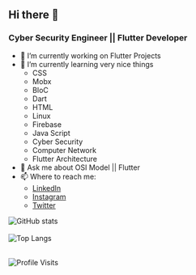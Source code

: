 
<!--
**MarceloJSCesar/MarceloJSCesar** is a ✨ _special_ ✨ repository because its `README.md` (this file) appears on your GitHub profile.

Here are some ideas to get you started:

- 🔭 I’m currently working on ...
- 🌱 I’m currently learning ...
- 👯 I’m looking to collaborate on ...
- 🤔 I’m looking for help with ...
- 💬 Ask me about ...
- 📫 How to reach me: ...
- 😄 Pronouns: ...
- ⚡ Fun fact: ...
-->

## Hi there 👋
### Cyber Security Engineer || Flutter Developer

- 🔭 I’m currently working on Flutter Projects
- 🌱 I’m currently learning very nice things
  - CSS
  - Mobx
  - BloC
  - Dart 
  - HTML
  - Linux
  - Firebase
  - Java Script
  - Cyber Security
  - Computer Network 
  - Flutter Architecture
- 💬 Ask me about OSI Model || Flutter
- 📫 Where to reach me: 
  - [LinkedIn](https://www.linkedin.com/in/%F0%9D%99%BC%F0%9D%9A%8A%F0%9D%9A%9B%F0%9D%9A%8C%F0%9D%9A%8E%F0%9D%9A%95%F0%9D%9A%98-%F0%9D%99%B2%F0%9D%9A%8E%F0%9D%9A%9C%F0%9D%9A%8A%F0%9D%9A%9B-8355161b6/)
  - [Instagram](https://www.instagram.com/d__jordan_/)
  - [Twitter](https://twitter.com/MarceloJpfut3) <br>
  

![GitHub stats](https://github-readme-stats.vercel.app/api?username=marcelojscesar&show_icons=true&theme=dracula&hide=prs,contribs) <br> <br>
![Top Langs](https://github-readme-stats.vercel.app/api/top-langs/?username=marcelojscesar&&layout=compact&hide=tex) <br> <br>

![Profile Visits](https://gpvc.arturio.dev/MarceloJSCesar)
